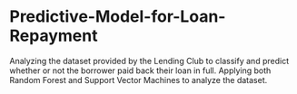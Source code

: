 # Predictive-Model-for-Loan-Repayment
Analyzing the dataset provided by the Lending Club to classify and predict whether or not the borrower paid back their loan in full. Applying both Random Forest and Support Vector Machines to analyze the dataset. 

